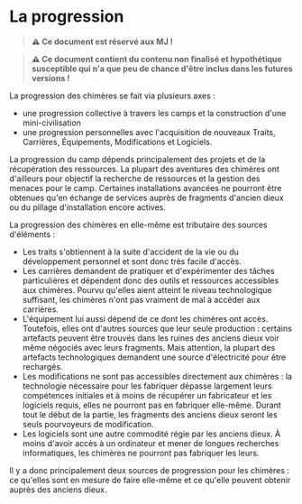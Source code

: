 # La progression

> **⚠️ Ce document est réservé aux MJ !**

> **⚠️ Ce document contient du contenu non finalisé et hypothétique susceptible qui n'a que peu de chance d'être inclus dans les futures versions !**

La progression des chimères se fait via plusieurs axes :
* une progression collective à travers les camps et la construction d'une mini-civilisation
* une progression personnelles avec l'acquisition de nouveaux Traits, Carrières, Équipements, Modifications et Logiciels.

La progression du camp dépends principalement des projets et de la récupération des ressources. La plupart des aventures des chimères ont d'ailleurs pour objectif la recherche de ressources et la gestion des menaces pour le camp. Certaines installations avancées ne pourront être obtenues qu'en échange de services auprès de fragments d'ancien dieux ou du pillage d'installation encore actives.

La progression des chimères en elle-même est tributaire des sources d'éléments :
* Les traits s'obtiennent à la suite d'accident de la vie ou du développement personnel et sont donc très facile d'accès.
* Les carrières demandent de pratiquer et d'expérimenter des tâches particulières et dépendent donc des outils et ressources accessibles aux chimères. Pourvu qu'elles aient atteint le niveau technologique suffisant, les chimères n'ont pas vraiment de mal à accéder aux carrières.
* L'équipement lui aussi dépend de ce dont les chimères ont accès. Toutefois, elles ont d'autres sources que leur seule production : certains artefacts peuvent être trouvés dans les ruines des anciens dieux voir même négociés avec leurs fragments. Mais attention, la plupart des artefacts technologiques demandent une source d'électricité pour être rechargés.
* Les modifications ne sont pas accessibles directement aux chimères : la technologie nécessaire pour les fabriquer dépasse largement leurs compétences initiales et à moins de récupérer un fabricateur et les logiciels requis, elles ne pourront pas en fabriquer elle-même. Durant tout le début de la partie, les fragments des anciens dieux seront les seuls pourvoyeurs de modification.
* Les logiciels sont une autre commodité régie par les anciens dieux. À moins d'avoir accès à un ordinateur et mener de longues recherches informatiques, les chimères ne pourront pas fabriquer les leurs.

Il y a donc principalement deux sources de progression pour les chimères : ce qu'elles sont en mesure de faire elle-même et ce qu'elle peuvent obtenir auprès des anciens dieux.

